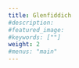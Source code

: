 ```yaml
---
title: Glenfiddich
#description: 
#featured_image: 
#keywords: [""]
weight: 2
#menus: "main"
---
```

